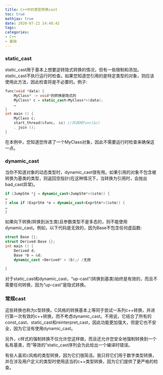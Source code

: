 ```yaml
---
title: C++中的类型转换cast
toc: true
mathjax: true
date: 2020-07-22 14:48:42
tags:
categories:
- C++
- 基础
---
```


### static_cast
<!--more-->
static_cast用于基本上想要逆转隐式转换的情况，但有一些限制和添加。static_cast不执行运行时检查。如果您知道您引用的是特定类型的对象，则应该使用此方法，因此检查将是不必要的。例子:
```c++
func(void *data) {
    MyClass* -> void*的转换是隐式的
    MyClass* c = static_cast<MyClass*>(data);
    …
}
int main () {
    MyClass c;
    start_thread(&func， &c) //将调用func(&c)
    . join ();
}
```
在本例中，您知道您传递了一个MyClass对象，因此不需要运行时检查来确保这一点。

### dynamic_cast
当你不知道对象的动态类型时，dynamic_cast很有用。如果引用的对象不包含被转换为基类的类型，则返回空指针(在这种情况下，当转换为引用时，会抛出bad_cast异常)。
```C++
if (JumpStm *j = dynamic_cast<JumpStm*>(&stm)) {
…
} else if (ExprStm *e = dynamic_cast<ExprStm*>(&stm)) {
…
}
```
如果向下转换(转换到派生类)且参数类型不是多态的，则不能使用dynamic_cast。例如，以下代码是无效的，因为Base不包含任何虚函数:
```C++
struct Base {};
struct Derived:Base {};
int main () {
	Derived d;
	Base *b = &d;
	dynamic_cast <Derived* > (b);/ /无效

}
```
对于static_cast和dynamic_cast，“up-cast”(转换到基类)始终是有效的，而且不需要任何转换，因为“up-cast”是隐式转换。

### 常规cast
这些转换也称为c型转换。C风格的转换基本上等同于尝试一系列c++转换，并进行第一次有效的c++转换，而不考虑dynamic_cast。不用说，它结合了所有的const_cast、static_cast和reinterpret_cast，因此功能更加强大，但是它也不安全，因为它没有使用dynamic_cast。

另外，c样式的强制转换不仅允许您这样做，而且还允许您安全地强制转换到一个私有基类，而“等效的”static_cast序列会为此给出一个编译时错误。

有些人喜欢c风格的类型转换，因为它们很简洁。我只将它们用于数字类型转换，并在涉及用户定义的类型时使用适当的c++类型转换，因为它们提供了更严格的检查。
